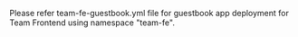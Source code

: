 Please refer team-fe-guestbook.yml file for guestbook app deployment for Team Frontend using namespace "team-fe".
